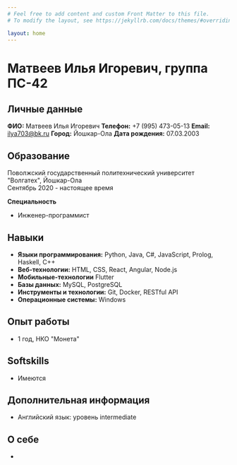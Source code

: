 ```yaml
---
# Feel free to add content and custom Front Matter to this file.
# To modify the layout, see https://jekyllrb.com/docs/themes/#overriding-theme-defaults

layout: home
---
```


# Матвеев Илья Игоревич, группа ПС-42

## Личные данные

**ФИО:** Матвеев Илья Игоревич
**Телефон:** +7 (995) 473-05-13
**Email:** ilya703@bk.ru
**Город:** Йошкар-Ола
**Дата рождения:** 07.03.2003

## Образование

Поволжский государственный политехнический университет "Волгатех", Йошкар-Ола  
Сентябрь 2020 - настоящее время

**Специальность**

-   Инженер-программист

## Навыки

-   **Языки программирования:** Python, Java, C#, JavaScript, Prolog, Haskell, C++
-   **Веб-технологии:** HTML, CSS, React, Angular, Node.js
-   **Мобильные-технологии** Flutter
-   **Базы данных:** MySQL, PostgreSQL
-   **Инструменты и технологии:** Git, Docker, RESTful API
-   **Операционные системы:** Windows

## Опыт работы

-   1 год, НКО "Монета"

## Softskills

-   Имеются

## Дополнительная информация

-   Английский язык: уровень intermediate

## О себе

-

